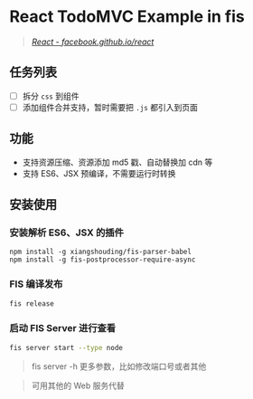 # React TodoMVC Example in fis


> _[React - facebook.github.io/react](http://facebook.github.io/react)_


## 任务列表

- [ ] 拆分 `css` 到组件
- [ ] 添加组件合并支持，暂时需要把 `.js` 都引入到页面

## 功能

- 支持资源压缩、资源添加 md5 戳、自动替换加 cdn 等
- 支持 ES6、JSX 预编译，不需要运行时转换

## 安装使用

### 安装解析 ES6、JSX 的插件

```
npm install -g xiangshouding/fis-parser-babel
npm install -g fis-postprocessor-require-async
```

### FIS 编译发布

```bash
fis release
```

### 启动 FIS Server 进行查看

```bash
fis server start --type node
```
> fis server -h 更多参数，比如修改端口号或者其他

> 可用其他的 Web 服务代替